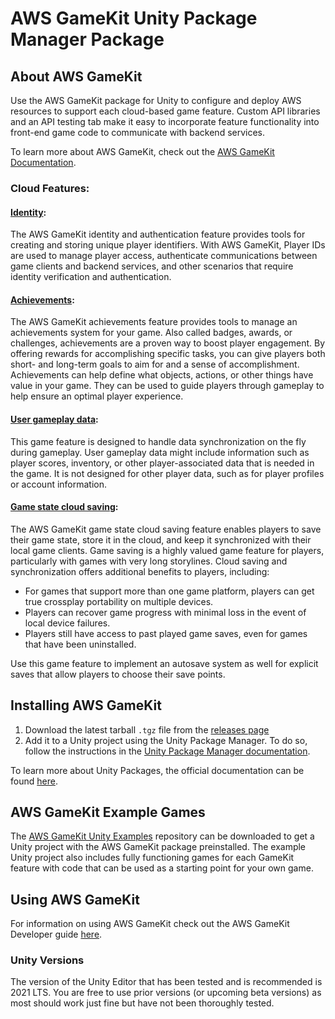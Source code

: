 # AWS GameKit Unity Package Manager Package

## About AWS GameKit
Use the AWS GameKit package for Unity to configure and deploy AWS resources to support each cloud-based game feature. Custom API libraries
and an API testing tab make it easy to incorporate feature functionality into front-end game code to communicate with backend services.

To learn more about AWS GameKit, check out the [AWS GameKit Documentation](https://docs.aws.amazon.com/gamekit/).

### Cloud Features:
#### [Identity](https://docs.aws.amazon.com/gamekit/latest/DevGuide/identity-auth.html):

The AWS GameKit identity and authentication feature provides tools for creating and storing unique player identifiers.
With AWS GameKit, Player IDs are used to manage player access, authenticate communications between game clients and
backend services, and other scenarios that require identity verification and authentication.

#### [Achievements](https://docs.aws.amazon.com/gamekit/latest/DevGuide/achievements.html):
The AWS GameKit achievements feature provides tools to manage an achievements system for your game. Also called
badges, awards, or challenges, achievements are a proven way to boost player engagement. By offering rewards for
accomplishing specific tasks, you can give players both short- and long-term goals to aim for and a sense of
accomplishment. Achievements can help define what objects, actions, or other things have value in your game. They
can be used to guide players through gameplay to help ensure an optimal player experience.

#### [User gameplay data](https://docs.aws.amazon.com/gamekit/latest/DevGuide/gameplay-data.html):
This game feature is designed to handle data synchronization on the fly during gameplay. User gameplay data might include
information such as player scores, inventory, or other player-associated data that is needed in the game. It is not
designed for other player data, such as for player profiles or account information.

#### [Game state cloud saving](https://docs.aws.amazon.com/gamekit/latest/DevGuide/game-save.html):
The AWS GameKit game state cloud saving feature enables players to save their game state, store it in the cloud, and
keep it synchronized with their local game clients. Game saving is a highly valued game feature for players, particularly
with games with very long storylines. Cloud saving and synchronization offers additional benefits to players, including:

- For games that support more than one game platform, players can get true crossplay portability on multiple devices.
- Players can recover game progress with minimal loss in the event of local device failures.
- Players still have access to past played game saves, even for games that have been uninstalled.

Use this game feature to implement an autosave system as well for explicit saves that allow players to choose their
save points.

## Installing AWS GameKit
1. Download the latest  tarball `.tgz` file from the [releases page](https://github.com/aws/aws-gamekit-unity/releases) 
2. Add it to a Unity project using the Unity Package Manager. To do so, follow the instructions in the
[Unity Package Manager documentation](https://docs.unity3d.com/Packages/com.unity.package-manager-ui@latest/index.html).

To learn more about Unity Packages, the official documentation can be found [here](https://docs.unity3d.com/Manual/Packages.html).

## AWS GameKit Example Games
The [AWS GameKit Unity Examples](https://github.com/aws/aws-gamekit-unity-examples) repository can be downloaded to
get a Unity project with the AWS GameKit package preinstalled. The example Unity project also includes fully functioning
games for each GameKit feature with code that can be used as a starting point for your own game.

## Using AWS GameKit
For information on using AWS GameKit check out the AWS GameKit Developer guide [here](https://docs.aws.amazon.com/gamekit/latest/UnityDevGuide/).

### Unity Versions
The version of the Unity Editor that has been tested and is recommended is 2021 LTS. You are free to use prior versions
(or upcoming beta versions) as most should work just fine but have not been thoroughly tested.
